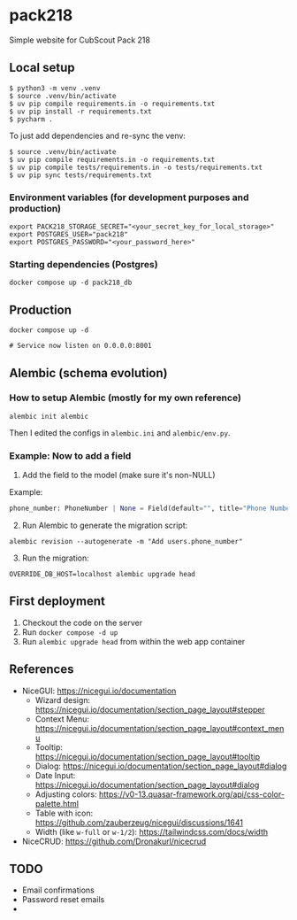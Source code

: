 # pack218
Simple website for CubScout Pack 218

## Local setup

```shell
$ python3 -m venv .venv
$ source .venv/bin/activate
$ uv pip compile requirements.in -o requirements.txt
$ uv pip install -r requirements.txt
$ pycharm .
```

To just add dependencies and re-sync the venv:

```shell
$ source .venv/bin/activate
$ uv pip compile requirements.in -o requirements.txt
$ uv pip compile tests/requirements.in -o tests/requirements.txt
$ uv pip sync tests/requirements.txt
```
### Environment variables (for development purposes and production)

```shell
export PACK218_STORAGE_SECRET="<your_secret_key_for_local_storage>"
export POSTGRES_USER="pack218"
export POSTGRES_PASSWORD="<your_password_here>"
``` 

### Starting dependencies (Postgres)

```shell
docker compose up -d pack218_db 
```
## Production

```shell
docker compose up -d

# Service now listen on 0.0.0.0:8001 
```

## Alembic (schema evolution)

### How to setup Alembic (mostly for my own reference)

```shell
alembic init alembic
```

Then I edited the configs in `alembic.ini` and `alembic/env.py`.

### Example: Now to add a field

1) Add the field to the model (make sure it's non-NULL)

Example:
```python
phone_number: PhoneNumber | None = Field(default="", title="Phone Number")
```

2) Run Alembic to generate the migration script:

```shell
alembic revision --autogenerate -m "Add users.phone_number"        
```

3) Run the migration:

```shell
OVERRIDE_DB_HOST=localhost alembic upgrade head
```

## First deployment

1) Checkout the code on the server
2) Run `docker compose -d up`
3) Run `alembic upgrade head` from within the web app container

## References

- NiceGUI: https://nicegui.io/documentation
  - Wizard design: https://nicegui.io/documentation/section_page_layout#stepper
  - Context Menu: https://nicegui.io/documentation/section_page_layout#context_menu
  - Tooltip: https://nicegui.io/documentation/section_page_layout#tooltip
  - Dialog: https://nicegui.io/documentation/section_page_layout#dialog
  - Date Input: https://nicegui.io/documentation/section_page_layout#dialog
  - Adjusting colors: https://v0-13.quasar-framework.org/api/css-color-palette.html
  - Table with icon: https://github.com/zauberzeug/nicegui/discussions/1641
  - Width (like `w-full` or `w-1/2`): https://tailwindcss.com/docs/width
- NiceCRUD: https://github.com/Dronakurl/nicecrud

## TODO

- Email confirmations
- Password reset emails
- 